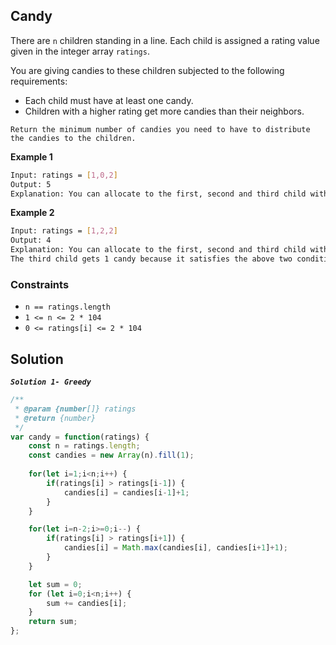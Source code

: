 
##   Candy

There are ```n``` children standing in a line. Each child is assigned a rating value given in the integer array ```ratings```.

You are giving candies to these children subjected to the following requirements:

- Each child must have at least one candy.
- Children with a higher rating get more candies than their neighbors.

```Return the minimum number of candies you need to have to distribute the candies to the children.```

 
 

**Example 1**
```bash
Input: ratings = [1,0,2]
Output: 5
Explanation: You can allocate to the first, second and third child with 2, 1, 2 candies respectively.
```

**Example 2**
```bash
Input: ratings = [1,2,2]
Output: 4
Explanation: You can allocate to the first, second and third child with 1, 2, 1 candies respectively.
The third child gets 1 candy because it satisfies the above two conditions.
```

### Constraints

- ```n == ratings.length```
- ```1 <= n <= 2 * 104```
- ```0 <= ratings[i] <= 2 * 104```
 
## Solution
***```Solution 1- Greedy```***
```javascript
/**
 * @param {number[]} ratings
 * @return {number}
 */
var candy = function(ratings) {
    const n = ratings.length;
    const candies = new Array(n).fill(1);
    
    for(let i=1;i<n;i++) {
        if(ratings[i] > ratings[i-1]) {
            candies[i] = candies[i-1]+1;
        }
    }

    for(let i=n-2;i>=0;i--) {
        if(ratings[i] > ratings[i+1]) {
            candies[i] = Math.max(candies[i], candies[i+1]+1);
        }
    }

    let sum = 0;
    for (let i=0;i<n;i++) {
        sum += candies[i];
    }
    return sum;
};
```

